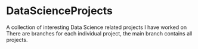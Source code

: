 # DataScienceProjects
A collection of interesting Data Science related projects I have worked on
There are branches for each individual project, the main branch contains all projects.
